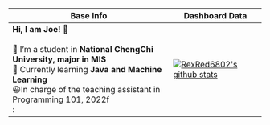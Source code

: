 |Base Info|Dashboard Data|
|----------------------------------------------------------------------|----------------------------------------------------------------------|
| __Hi, I am Joe! 👋__<br/><br/>🔭 I’m a student in **National ChengChi University, major in MIS** <br/>🌱 Currently learning **Java and Machine Learning** <br/>😀In charge of the teaching assistant in Programming 101, 2022f<br/> :| [![RexRed6802's github stats](https://github-readme-stats.vercel.app/api?username=RexRed6802&show_icons=true&theme=dracula)](https://github.com/anuraghazra/github-readme-stats) |


<div align=center><b></b></div>


